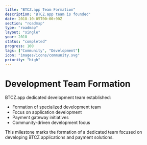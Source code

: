 ```yaml
---
title: "BTCZ.app Team Formation"
description: "BTCZ.app team is founded"
date: 2018-10-05T00:00:00Z
section: "roadmap"
type: "roadmap"
layout: "single"
year: 2018
status: "completed"
progress: 100
tags: ["Community", "Development"]
icon: "images/icons/community.svg"
priority: "high"
---
```


# Development Team Formation

BTCZ.app dedicated development team established:
- Formation of specialized development team
- Focus on application development
- Payment gateway initiatives
- Community-driven development focus

This milestone marks the formation of a dedicated team focused on developing BTCZ applications and payment solutions.
